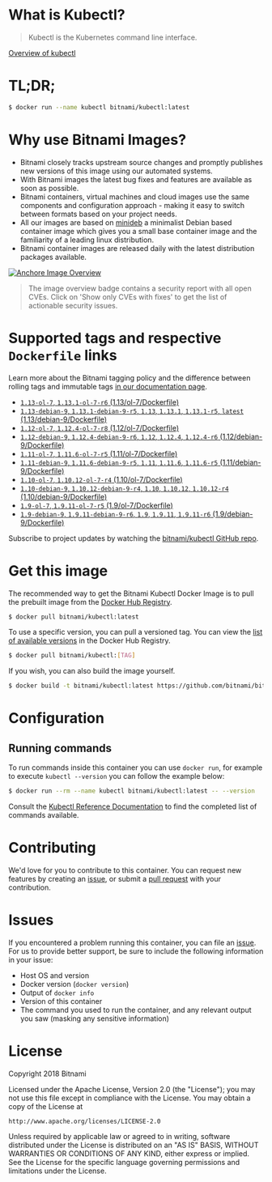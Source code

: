 
# What is Kubectl?

> Kubectl is the Kubernetes command line interface.

[Overview of kubectl](https://kubernetes.io/docs/reference/kubectl/overview/)

# TL;DR;

```bash
$ docker run --name kubectl bitnami/kubectl:latest
```

# Why use Bitnami Images?

* Bitnami closely tracks upstream source changes and promptly publishes new versions of this image using our automated systems.
* With Bitnami images the latest bug fixes and features are available as soon as possible.
* Bitnami containers, virtual machines and cloud images use the same components and configuration approach - making it easy to switch between formats based on your project needs.
* All our images are based on [minideb](https://github.com/bitnami/minideb) a minimalist Debian based container image which gives you a small base container image and the familiarity of a leading linux distribution.
* Bitnami container images are released daily with the latest distribution packages available.

[![Anchore Image Overview](https://anchore.io/service/badges/image/d78d91421e4ccd244f2d91414ea8261cca8468562ae55ab5d184a3739a3cebc5)](https://anchore.io/image/dockerhub/bitnami%2Fkubectl%3Alatest#security)

> The image overview badge contains a security report with all open CVEs. Click on 'Show only CVEs with fixes' to get the list of actionable security issues.

# Supported tags and respective `Dockerfile` links

Learn more about the Bitnami tagging policy and the difference between rolling tags and immutable tags [in our documentation page](https://docs.bitnami.com/containers/how-to/understand-rolling-tags-containers/).


* [`1.13-ol-7`, `1.13.1-ol-7-r6` (1.13/ol-7/Dockerfile)](https://github.com/bitnami/bitnami-docker-kubectl/blob/1.13.1-ol-7-r6/1.13/ol-7/Dockerfile)
* [`1.13-debian-9`, `1.13.1-debian-9-r5`, `1.13`, `1.13.1`, `1.13.1-r5`, `latest` (1.13/debian-9/Dockerfile)](https://github.com/bitnami/bitnami-docker-kubectl/blob/1.13.1-debian-9-r5/1.13/debian-9/Dockerfile)
* [`1.12-ol-7`, `1.12.4-ol-7-r8` (1.12/ol-7/Dockerfile)](https://github.com/bitnami/bitnami-docker-kubectl/blob/1.12.4-ol-7-r8/1.12/ol-7/Dockerfile)
* [`1.12-debian-9`, `1.12.4-debian-9-r6`, `1.12`, `1.12.4`, `1.12.4-r6` (1.12/debian-9/Dockerfile)](https://github.com/bitnami/bitnami-docker-kubectl/blob/1.12.4-debian-9-r6/1.12/debian-9/Dockerfile)
* [`1.11-ol-7`, `1.11.6-ol-7-r5` (1.11/ol-7/Dockerfile)](https://github.com/bitnami/bitnami-docker-kubectl/blob/1.11.6-ol-7-r5/1.11/ol-7/Dockerfile)
* [`1.11-debian-9`, `1.11.6-debian-9-r5`, `1.11`, `1.11.6`, `1.11.6-r5` (1.11/debian-9/Dockerfile)](https://github.com/bitnami/bitnami-docker-kubectl/blob/1.11.6-debian-9-r5/1.11/debian-9/Dockerfile)
* [`1.10-ol-7`, `1.10.12-ol-7-r4` (1.10/ol-7/Dockerfile)](https://github.com/bitnami/bitnami-docker-kubectl/blob/1.10.12-ol-7-r4/1.10/ol-7/Dockerfile)
* [`1.10-debian-9`, `1.10.12-debian-9-r4`, `1.10`, `1.10.12`, `1.10.12-r4` (1.10/debian-9/Dockerfile)](https://github.com/bitnami/bitnami-docker-kubectl/blob/1.10.12-debian-9-r4/1.10/debian-9/Dockerfile)
* [`1.9-ol-7`, `1.9.11-ol-7-r5` (1.9/ol-7/Dockerfile)](https://github.com/bitnami/bitnami-docker-kubectl/blob/1.9.11-ol-7-r5/1.9/ol-7/Dockerfile)
* [`1.9-debian-9`, `1.9.11-debian-9-r6`, `1.9`, `1.9.11`, `1.9.11-r6` (1.9/debian-9/Dockerfile)](https://github.com/bitnami/bitnami-docker-kubectl/blob/1.9.11-debian-9-r6/1.9/debian-9/Dockerfile)

Subscribe to project updates by watching the [bitnami/kubectl GitHub repo](https://github.com/bitnami/bitnami-docker-kubectl).

# Get this image

The recommended way to get the Bitnami Kubectl Docker Image is to pull the prebuilt image from the [Docker Hub Registry](https://hub.docker.com/r/bitnami/kubectl).

```bash
$ docker pull bitnami/kubectl:latest
```

To use a specific version, you can pull a versioned tag. You can view the [list of available versions](https://hub.docker.com/r/bitnami/kubectl/tags/) in the Docker Hub Registry.

```bash
$ docker pull bitnami/kubectl:[TAG]
```

If you wish, you can also build the image yourself.

```bash
$ docker build -t bitnami/kubectl:latest https://github.com/bitnami/bitnami-docker-kubectl.git
```

# Configuration

## Running commands

To run commands inside this container you can use `docker run`, for example to execute `kubectl --version` you can follow the example below:

```bash
$ docker run --rm --name kubectl bitnami/kubectl:latest -- --version
```

Consult the [Kubectl Reference Documentation](https://kubernetes.io/docs/reference/generated/kubectl/kubectl-commands) to find the completed list of commands available.

# Contributing

We'd love for you to contribute to this container. You can request new features by creating an [issue](https://github.com/bitnami/bitnami-docker-kubectl/issues), or submit a [pull request](https://github.com/bitnami/bitnami-docker-kubectl/pulls) with your contribution.

# Issues

If you encountered a problem running this container, you can file an [issue](https://github.com/bitnami/bitnami-docker-kubectl/issues). For us to provide better support, be sure to include the following information in your issue:

- Host OS and version
- Docker version (`docker version`)
- Output of `docker info`
- Version of this container
- The command you used to run the container, and any relevant output you saw (masking any sensitive information)

# License

Copyright 2018 Bitnami

Licensed under the Apache License, Version 2.0 (the "License");
you may not use this file except in compliance with the License.
You may obtain a copy of the License at

    http://www.apache.org/licenses/LICENSE-2.0

Unless required by applicable law or agreed to in writing, software
distributed under the License is distributed on an "AS IS" BASIS,
WITHOUT WARRANTIES OR CONDITIONS OF ANY KIND, either express or implied.
See the License for the specific language governing permissions and
limitations under the License.
